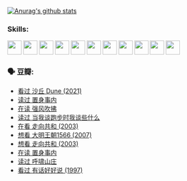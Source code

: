 
[![Anurag's github stats](https://github-readme-stats.vercel.app/api?username=w940853815)](https://github.com/anuraghazra/github-readme-stats)

### Skills:

<code><img height="32" src="https://cdn.jsdelivr.net/npm/simple-icons@v5/icons/python.svg"></code>
<code><img height="32" src="https://cdn.jsdelivr.net/npm/simple-icons@v5/icons/javascript.svg"></code>
<code><img height="32" src="https://cdn.jsdelivr.net/npm/simple-icons@v5/icons/django.svg"></code>
<code><img height="32" src="https://cdn.jsdelivr.net/npm/simple-icons@v5/icons/flask.svg"></code>
<code><img height="32" src="https://cdn.jsdelivr.net/npm/simple-icons@v5/icons/vuetify.svg"></code>
<code><img height="32" src="https://cdn.jsdelivr.net/npm/simple-icons@v5/icons/git.svg"></code>
<code><img height="32" src="https://cdn.jsdelivr.net/npm/simple-icons@v5/icons/docker.svg"></code>
<code><img height="32" src="https://cdn.jsdelivr.net/npm/simple-icons@v5/icons/postgresql.svg"></code>
<code><img height="32" src="https://cdn.jsdelivr.net/npm/simple-icons@v5/icons/elasticsearch.svg"></code>
<code><img height="32" src="https://cdn.jsdelivr.net/npm/simple-icons@v5/icons/macos.svg"></code>
<code><img height="32" src="https://cdn.jsdelivr.net/npm/simple-icons@v5/icons/linux.svg"></code>

### 🗣 豆瓣:

<!-- DOUBAN-ACTIVITIES:START -->
- [看过 沙丘 Dune‎ (2021)](https://www.douban.com/people/136069238/status/3726869471/?_i=42573019)
- [读过 置身事内](https://www.douban.com/people/136069238/status/3726223867/?_i=42573019)
- [在读 强风吹拂](https://www.douban.com/people/136069238/status/3725395475/?_i=42573019)
- [读过 当我谈跑步时我谈些什么](https://www.douban.com/people/136069238/status/3715422296/?_i=42573019)
- [在看 走向共和‎ (2003)](https://www.douban.com/people/136069238/status/3711470443/?_i=42573019)
- [想看 大明王朝1566‎ (2007)](https://www.douban.com/people/136069238/status/3710980213/?_i=42573019)
- [想看 走向共和‎ (2003)](https://www.douban.com/people/136069238/status/3710980002/?_i=42573019)
- [在读 置身事内](https://www.douban.com/people/136069238/status/3710472151/?_i=42573019)
- [读过 呼啸山庄](https://www.douban.com/people/136069238/status/3710470617/?_i=42573019)
- [看过 有话好好说‎ (1997)](https://www.douban.com/people/136069238/status/3709833172/?_i=42573019)
<!-- DOUBAN-ACTIVITIES:END -->
<!--
**w940853815/w940853815** is a ✨ _special_ ✨ repository because its `README.md` (this file) appears on your GitHub profile.

Here are some ideas to get you started:

- 🔭 I’m currently working on ...
- 🌱 I’m currently learning ...
- 👯 I’m looking to collaborate on ...
- 🤔 I’m looking for help with ...
- 💬 Ask me about ...
- 📫 How to reach me: ...
- 😄 Pronouns: ...
- ⚡ Fun fact: ...
-->
